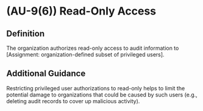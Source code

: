 
# (AU-9(6)) Read-Only Access

## Definition

The organization authorizes read-only access to audit information to [Assignment: organization-defined subset of privileged users].

## Additional Guidance

Restricting privileged user authorizations to read-only helps to limit the potential damage to organizations that could be caused by such users (e.g., deleting audit records to cover up malicious activity).
